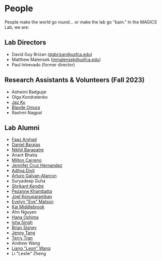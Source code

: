 # People

People make the world go round... or make the lab go "bam." In the MAGICS Lab, we are:

## Lab Directors

* David Guy Brizan (dgbrizan@usfca.edu)
* Matthew Malensek (mmalensek@usfca.edu)
* Paul Intrevado (former director)

## Research Assistants & Volunteers (Fall 2023)


* Ashwini Badgujar
* Olga Kondratenko
* [Jaz Ku](https://www.linkedin.com/in/jaz-samantha-ku/)
* [Blayde Omura](https://blaydeomura.com/)
* Rashmi Nagpal



## Lab Alumni

* [Faaz Arshad](https://scholar.google.com/citations?user=FmNY5gEAAAAJ)
* [Daniel Barajas](https://www.linkedin.com/in/djbarajas/)
* [Nikhil Barapatre](https://www.linkedin.com/in/nikhilbarapatre/)
* Anant Bhatia
* [Milton Carreno](https://www.linkedin.com/in/milton-carreno-0078b3166/)
* [Jennifer Cruz Hernandez](https://www.linkedin.com/in/jjcruzhernandez/)
* [Aditya Dixit](https://www.linkedin.com/in/adidix/)
* [Arturo Galvan-Alarcon](https://www.linkedin.com/in/agalvanalarcon/)
* Suryadeep Guha
* [Shrikant Kendre](https://www.linkedin.com/in/skendre/)
* [Pezanne Khambatta](https://www.linkedin.com/in/pezanne/)
* [Joel Konuparamban](https://www.linkedin.com/in/joel-konuparamban/)
* [Evelyn "Eve" Matson](https://www.linkedin.com/in/evelyn-matson-a19a3716a/)
* [Kai Middlebrook](https://www.linkedin.com/in/kaimiddlebrook/)
* Ahn Nguyen
* [Hana Oshima](https://www.linkedin.com/in/hana-oshima-494076163/)
* [Isha Singh](https://www.linkedin.com/in/isingh4/)
* [Brian Sisney](https://www.linkedin.com/in/briansisney)
* [Jenny Tang](https://www.linkedin.com/in/jennytang1224/)
* [Terry Tran](https://www.linkedin.com/in/terry-tt-tran/)
* Andrew Wang
* [Liang "Leon" Wang](https://www.linkedin.com/in/liang-leon-wang/)
* Li "Leslie" Zheng
